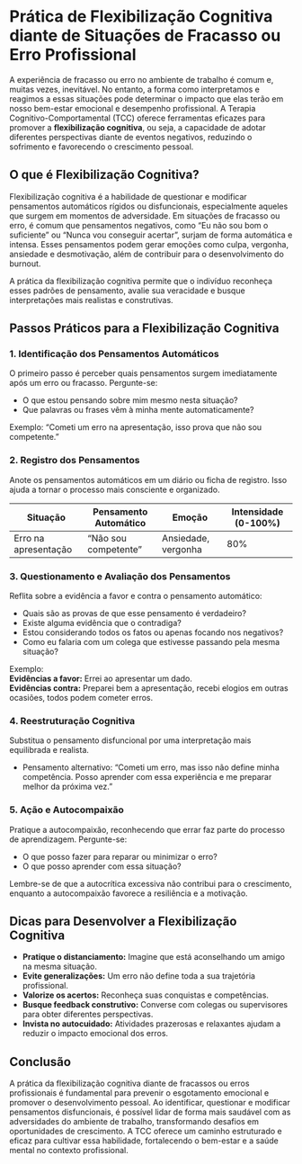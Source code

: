 
# Prática de Flexibilização Cognitiva diante de Situações de Fracasso ou Erro Profissional

A experiência de fracasso ou erro no ambiente de trabalho é comum e, muitas vezes, inevitável. No entanto, a forma como interpretamos e reagimos a essas situações pode determinar o impacto que elas terão em nosso bem-estar emocional e desempenho profissional. A Terapia Cognitivo-Comportamental (TCC) oferece ferramentas eficazes para promover a **flexibilização cognitiva**, ou seja, a capacidade de adotar diferentes perspectivas diante de eventos negativos, reduzindo o sofrimento e favorecendo o crescimento pessoal.

## O que é Flexibilização Cognitiva?

Flexibilização cognitiva é a habilidade de questionar e modificar pensamentos automáticos rígidos ou disfuncionais, especialmente aqueles que surgem em momentos de adversidade. Em situações de fracasso ou erro, é comum que pensamentos negativos, como “Eu não sou bom o suficiente” ou “Nunca vou conseguir acertar”, surjam de forma automática e intensa. Esses pensamentos podem gerar emoções como culpa, vergonha, ansiedade e desmotivação, além de contribuir para o desenvolvimento do burnout.

A prática da flexibilização cognitiva permite que o indivíduo reconheça esses padrões de pensamento, avalie sua veracidade e busque interpretações mais realistas e construtivas.

## Passos Práticos para a Flexibilização Cognitiva

### 1. **Identificação dos Pensamentos Automáticos**

O primeiro passo é perceber quais pensamentos surgem imediatamente após um erro ou fracasso. Pergunte-se:

- O que estou pensando sobre mim mesmo nesta situação?
- Que palavras ou frases vêm à minha mente automaticamente?

Exemplo: “Cometi um erro na apresentação, isso prova que não sou competente.”

### 2. **Registro dos Pensamentos**

Anote os pensamentos automáticos em um diário ou ficha de registro. Isso ajuda a tornar o processo mais consciente e organizado.

| Situação | Pensamento Automático | Emoção | Intensidade (0-100%) |
|----------|----------------------|--------|----------------------|
| Erro na apresentação | “Não sou competente” | Ansiedade, vergonha | 80% |

### 3. **Questionamento e Avaliação dos Pensamentos**

Reflita sobre a evidência a favor e contra o pensamento automático:

- Quais são as provas de que esse pensamento é verdadeiro?
- Existe alguma evidência que o contradiga?
- Estou considerando todos os fatos ou apenas focando nos negativos?
- Como eu falaria com um colega que estivesse passando pela mesma situação?

Exemplo:  
**Evidências a favor:** Errei ao apresentar um dado.  
**Evidências contra:** Preparei bem a apresentação, recebi elogios em outras ocasiões, todos podem cometer erros.

### 4. **Reestruturação Cognitiva**

Substitua o pensamento disfuncional por uma interpretação mais equilibrada e realista.

- Pensamento alternativo: “Cometi um erro, mas isso não define minha competência. Posso aprender com essa experiência e me preparar melhor da próxima vez.”

### 5. **Ação e Autocompaixão**

Pratique a autocompaixão, reconhecendo que errar faz parte do processo de aprendizagem. Pergunte-se:

- O que posso fazer para reparar ou minimizar o erro?
- O que posso aprender com essa situação?

Lembre-se de que a autocrítica excessiva não contribui para o crescimento, enquanto a autocompaixão favorece a resiliência e a motivação.

## Dicas para Desenvolver a Flexibilização Cognitiva

- **Pratique o distanciamento:** Imagine que está aconselhando um amigo na mesma situação.
- **Evite generalizações:** Um erro não define toda a sua trajetória profissional.
- **Valorize os acertos:** Reconheça suas conquistas e competências.
- **Busque feedback construtivo:** Converse com colegas ou supervisores para obter diferentes perspectivas.
- **Invista no autocuidado:** Atividades prazerosas e relaxantes ajudam a reduzir o impacto emocional dos erros.

## Conclusão

A prática da flexibilização cognitiva diante de fracassos ou erros profissionais é fundamental para prevenir o esgotamento emocional e promover o desenvolvimento pessoal. Ao identificar, questionar e modificar pensamentos disfuncionais, é possível lidar de forma mais saudável com as adversidades do ambiente de trabalho, transformando desafios em oportunidades de crescimento. A TCC oferece um caminho estruturado e eficaz para cultivar essa habilidade, fortalecendo o bem-estar e a saúde mental no contexto profissional.
```
